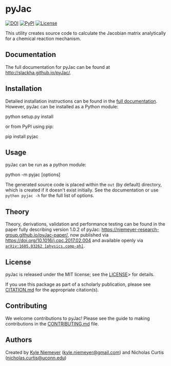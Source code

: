 # pyJac

[![DOI](https://zenodo.org/badge/19829533.svg)](https://zenodo.org/badge/latestdoi/19829533)
[![PyPI](https://badge.fury.io/py/pyJac.svg)](https://badge.fury.io/py/pyJac)
[![License](https://img.shields.io/badge/license-MIT-blue.svg)](https://opensource.org/licenses/MIT)

This utility creates source code to calculate the Jacobian matrix analytically
for a chemical reaction mechanism.

## Documentation

The full documentation for pyJac can be found at <http://slackha.github.io/pyJac/>.

## Installation

Detailed installation instructions can be found in the
[full documentation](http://slackha.github.io/pyJac/). However, pyJac can be
installed as a Python module:

   python setup.py install

or from PyPI using pip:

   pip install pyjac

## Usage

pyJac can be run as a python module:

   python -m pyjac [options]

The generated source code is placed within the `out` (by default) directory,
which is created if it doesn't exist initially.
See the documentation or use `python pyjac -h` for the full list of options.

## Theory

Theory, derivations, validation and performance testing can be found in the paper
fully describing version 1.0.2 of pyJac: <https://niemeyer-research-group.github.io/pyJac-paper/>,
now published via <https://doi.org/10.1016/j.cpc.2017.02.004> and available
openly via [`arXiv:1605.03262 [physics.comp-ph]`](https://arxiv.org/abs/1605.03262).

## License

pyJac is released under the MIT license; see the
[LICENSE](https://github.com/slackha/pyJac/blob/master/LICENSE)> for details.

If you use this package as part of a scholarly publication, please see
[CITATION.md](https://github.com/slackha/pyJac/blob/master/CITATION.md)
for the appropriate citation(s).

## Contributing

We welcome contributions to pyJac! Please see the guide to making contributions
in the [CONTRIBUTING.md](https://github.com/slackha/pyJac/blob/master/CONTRIBUTING.md)
file.

## Authors

Created by [Kyle Niemeyer](http://kyleniemeyer.com) (<kyle.niemeyer@gmail.com>) and
Nicholas Curtis (<nicholas.curtis@uconn.edu>)
